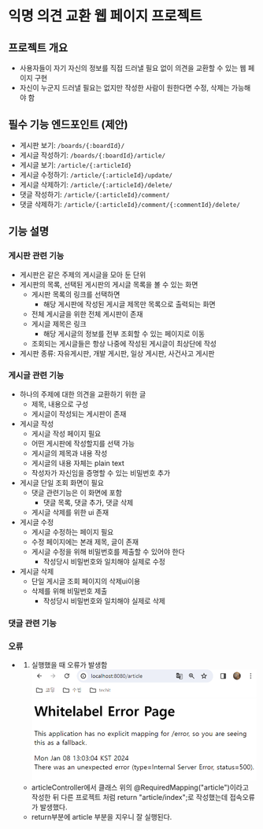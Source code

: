 # 익명 의견 교환 웹 페이지 프로젝트

## 프로젝트 개요
- 사용자들이 자기 자신의 정보를 직접 드러낼 필요 없이 의견을 교환할 수 있는 웹 페이지 구현
- 자신이 누군지 드러낼 필요는 없지만 작성한 사람이 원한다면 수정, 삭제는 가능해야 함

## 필수 기능 엔드포인트 (제안)

- 게시판 보기: `/boards/{:boardId}/`
- 게시글 작성하기: `/boards/{:boardId}/article/`
- 게시글 보기: `/article/{:articleId}`
- 게시글 수정하기: `/article/{:articleId}/update/`
- 게시글 삭제하기: `/article/{:articleId}/delete/`
- 댓글 작성하기: `/article/{:articleId}/comment/`
- 댓글 삭제하기: `/article/{:articleId}/comment/{:commentId}/delete/`

## 기능 설명
### 게시판 관련 기능
- 게시판은 같은 주제의 게시글을 모아 둔 단위
- 게시판의 목록, 선택된 게시판의 게시글 목록을 볼 수 있는 화면
  - 게시판 목록의 링크를 선택하면 
    - 해당 게시판에 작성된 게시글 제목만 목록으로 출력되는 화면
  - 전체 게시글을 위한 전체 게시판이 존재
  - 게시글 제목은 링크
    - 해당 게시글의 정보를 전부 조회할 수 있는 페이지로 이동
  - 조회되는 게시글들은 항상 나중에 작성된 게시글이 최상단에 작성
- 게시판 종류: 자유게시판, 개발 게시판, 일상 게시판, 사건사고 게시판


### 게시글 관련 기능
- 하나의 주제에 대한 의견을 교환하기 위한 글
  - 제목, 내용으로 구성
  - 게시글이 작성되는 게시판이 존재
- 게시글 작성
  - 게시글 작성 페이지 필요
  - 어떤 게시판에 작성할지를 선택 가능
  - 게시글의 제목과 내용 작성
  - 게시글의 내용 자체는 plain text
  - 작성자가 자신임을 증명할 수 있는 비밀번호 추가
- 게시글 단일 조회 화면이 필요
  - 댓글 관련기능은 이 화면에 포함
    - 댓글 목록, 댓글 추가, 댓글 삭제
  - 게시글 삭제를 위한 ui 존재
- 게시글 수정
  - 게시글 수정하는 페이지 필요
  - 수정 페이지에는 본래 제목, 글이 존재
  - 게시글 수정을 위해 비밀번호를 제출할 수 있어야 한다
    - 작성당시 비밀번호와 일치해야 실제로 수정 
- 게시글 삭제
  - 단일 게시글 조회 페이지의 삭제ui이용
  - 삭제를 위해 비밀번호 제출
    - 작성당시 비밀번호와 일치해야 실제로 삭제 

### 댓글 관련 기능

### 오류
- 1. 실행했을 때 오류가 발생함![실행오류1](실행오류1.PNG)
   - articleController에서 클래스 위의 @RequiredMapping("article")이라고 작성한 뒤 다른 프로젝트 처럼 return "article/index";로 작성했는데 접속오류가 발생했다.
   - return부분에 article 부분을 지우니 잘 실행된다.

